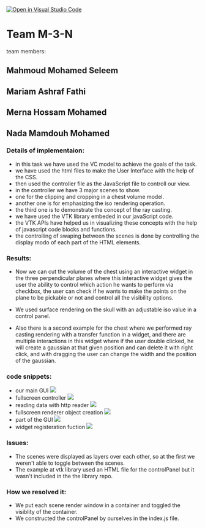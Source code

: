 [![Open in Visual Studio Code](https://classroom.github.com/assets/open-in-vscode-f059dc9a6f8d3a56e377f745f24479a46679e63a5d9fe6f495e02850cd0d8118.svg)](https://classroom.github.com/online_ide?assignment_repo_id=6634618&assignment_repo_type=AssignmentRepo)

# Team M-3-N
team members:
## Mahmoud Mohamed Seleem
## Mariam Ashraf Fathi
## Merna Hossam Mohamed
## Nada Mamdouh Mohamed

### Details of implementaion:
- in this task we have used the VC model to achieve the goals of the task.
- we have used the html files to make the User Interface with the help of the CSS.
- then used the controller file as the JavaScript file to controll our view.
- in the controller we have 3 major scenes to show.
- one for the clipping and cropping in a chest volume model. 
- another one is for emphasizing the iso rendering operation.
- the third one is to demonstrate the concept of the ray casting.
- we have used the VTK library embeded in our javaScript code.
- the VTK APIs have helped us in visualizing these concepts with the help of javascript code blocks and functions.
- the controlling of swaping between the scenes is done by controlling the display modo of each part of the HTML elements.
### Results:
- Now we can cut the volume of the chest using an interactive widget in the three perpendicular planes where this interactive widget gives the user the ability to control which action he wants to perform via checkbox, the user can check if he wants to make the points on the plane to be pickable or not and control all the visibility options.

- We used surface rendering on the skull with an adjustable iso value in a control panel.

- Also there is a second example for the chest where we performed ray casting rendering with a transfer function in a widget, and there are multiple interactions in this widget where if the user double clicked, he will create a gaussian at that given position and can delete it with right click, and with dragging the user can change the width and the position of the gaussian.

### code snippets:
- our main GUI
![](https://github.com/sbme-tutorials/final-project-m-3-n/blob/main/code_snippets/GUI.jpeg)
- fullscreen controller 
![](https://github.com/sbme-tutorials/final-project-m-3-n/blob/main/code_snippets/controlPanal.jpeg)
- reading data with http reader 
![](https://github.com/sbme-tutorials/final-project-m-3-n/blob/main/code_snippets/Reading%20data.jpeg)
- fullscreen renderer object creation
![](https://github.com/sbme-tutorials/final-project-m-3-n/blob/main/code_snippets/fullscreen.jpeg)
- part of the GUI 
![](https://github.com/sbme-tutorials/final-project-m-3-n/blob/main/code_snippets/some%20divs.jpeg)
- widget registeration fuction
![](https://github.com/sbme-tutorials/final-project-m-3-n/blob/main/code_snippets/widget.jpeg)
### Issues:
- The scenes were displayed as layers over each other, so at the first we weren't able to toggle between the scenes.
- The example at vtk library used an HTML file for the controlPanel but it wasn't included in the the library repo.
### How we resolved it:
- We put each scene render window in a container and toggled the visiblity of the container.
- We constructed the controlPanel by ourselves in the index.js file.
